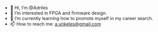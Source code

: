 - 👋 Hi, I’m @Adriles
- 👀 I’m interested in FPGA and firmware design.
- 🌱 I’m currently learning how to promote myself in my career search.
- 📫 How to reach me: a.unkeles@gmail.com
